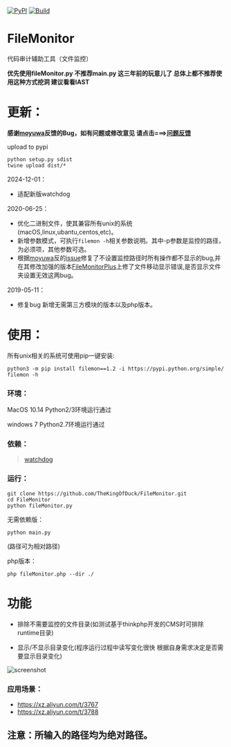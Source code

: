 [![PyPI](https://img.shields.io/badge/Python-All-blue.svg)]()
[![Build](https://img.shields.io/badge/Supported_OS-All-orange.svg)]()

# FileMonitor
代码审计辅助工具（文件监控）

**优先使用fileMonitor.py 不推荐main.py 这三年前的玩意儿了 总体上都不推荐使用这种方式挖洞 建议看看IAST**

# 更新：


**感谢[moyuwa](https://github.com/moyuwa)反馈的Bug，如有问题或修改意见 请点击===>[问题反馈](https://github.com/TheKingOfDuck/FileMonitor/issues)**

upload to pypi
```
python setup.py sdist
twine upload dist/*
```

2024-12-01：
  * 适配新版watchdog

2020-06-25：
  * 优化二进制文件，使其兼容所有unix的系统(macOS,linux,ubantu,centos,etc)。
  * 新增参数模式，可执行`filemon -h`相关参数说明。其中-p参数是监控的路径，为必须项，其他参数可选。
  * 根据[moyuwa](https://github.com/moyuwa)反的[issue](https://github.com/TheKingOfDuck/FileMonitor/issues/2)修复了不设置监控路径时所有操作都不显示的bug,并在其修改加强的版本[FileMonitorPlus](https://github.com/moyuwa/FileMonitorPlus)上修了文件移动显示错误,是否显示文件夹设置无效这两bug。

2019-05-11：
  * 修复bug 新增无需第三方模块的版本以及php版本。

# 使用：

所有unix相关的系统可使用pip一键安装:

```
python3 -m pip install filemon==1.2 -i https://pypi.python.org/simple/
filemon -h
```

### 环境：
MacOS 10.14  Python2/3环境运行通过

windows 7 Python2.7环境运行通过

### 依赖：

> [watchdog](https://pypi.org/project/watchdog/)

### 运行：

```
git clone https://github.com/TheKingOfDuck/FileMonitor.git
cd FileMonitor
python fileMonitor.py
```

无需依赖版：

```
python main.py
```
(路径可为相对路径)

php版本：

```
php fileMonitor.php --dir ./
```


# 功能

* 排除不需要监控的文件目录(如测试基于thinkphp开发的CMS时可排除runtime目录)

* 显示/不显示目录变化(程序运行过程中读写变化很快 根据自身需求决定是否需要显示目录变化)

![screenshot](https://github.com/TheKingOfDuck/FileMonitor/blob/master/screenshot.png)

### 应用场景：

* https://xz.aliyun.com/t/3767
* https://xz.aliyun.com/t/3788
        


## 注意：所输入的路径均为绝对路径。


